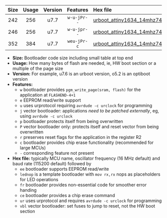 |Size|Usage|Version|Features|Hex file|
|:-:|:-:|:-:|:-:|:--|
|242|256|u7.7|`w-u-jPr--`|[urboot_attiny1634_14mhz7456_230400bps_lednop_ur_vbl.hex](https://raw.githubusercontent.com/stefanrueger/urboot.hex/main/mcus/attiny1634/fcpu_14mhz7456/230400_bps/urboot_attiny1634_14mhz7456_230400bps_lednop_ur_vbl.hex)|
|246|256|u7.7|`w-u-jpr--`|[urboot_attiny1634_14mhz7456_230400bps_lednop_fr_ur_vbl.hex](https://raw.githubusercontent.com/stefanrueger/urboot.hex/main/mcus/attiny1634/fcpu_14mhz7456/230400_bps/urboot_attiny1634_14mhz7456_230400bps_lednop_fr_ur_vbl.hex)|
|352|384|u7.7|`weu-jPr-c`|[urboot_attiny1634_14mhz7456_230400bps_ee_lednop_fr_ce_ur_vbl.hex](https://raw.githubusercontent.com/stefanrueger/urboot.hex/main/mcus/attiny1634/fcpu_14mhz7456/230400_bps/urboot_attiny1634_14mhz7456_230400bps_ee_lednop_fr_ce_ur_vbl.hex)|

- **Size:** Bootloader code size including small table at top end
- **Usage:** How many bytes of flash are needed, ie, HW boot section or a multiple of the page size
- **Version:** For example, u7.6 is an urboot version, o5.2 is an optiboot version
- **Features:**
  + `w` bootloader provides `pgm_write_page(sram, flash)` for the application at `FLASHEND-4+1`
  + `e` EEPROM read/write support
  + `u` uses urprotocol requiring `avrdude -c urclock` for programming
  + `j` vector bootloader: applications *need to be patched externally*, eg, using `avrdude -c urclock`
  + `p` bootloader protects itself from being overwritten
  + `P` vector bootloader only: protects itself and reset vector from being overwritten
  + `r` preserves reset flags for the application in the register R2
  + `c` bootloader provides chip erase functionality (recommended for large MCUs)
  + `-` corresponding feature not present
- **Hex file:** typically MCU name, oscillator frequency (16 MHz default) and baud rate (115200 default) followed by
  + `ee` bootloader supports EEPROM read/write
  + `lednop` is a template bootloader with `mov rx,rx` nops as placeholders for LED operations
  + `fr` bootloader provides non-essential code for smoother error handing
  + `ce` bootloader provides a chip erase command
  + `ur` uses urprotocol and requires `avrdude -c urclock` for programming
  + `vbl` vector bootloader: set fuses to jump to reset, not the HW boot section
